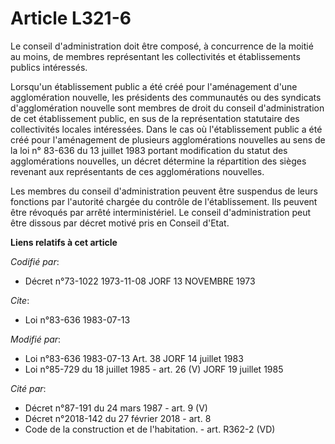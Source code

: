 # Article L321-6

Le conseil d'administration doit être composé, à concurrence de la moitié au moins, de membres représentant les collectivités
et établissements publics intéressés.

Lorsqu'un établissement public a été créé pour l'aménagement d'une agglomération nouvelle, les présidents des communautés ou
des syndicats d'agglomération nouvelle sont membres de droit du conseil d'administration de cet établissement public, en sus
de la représentation statutaire des collectivités locales intéressées. Dans le cas où l'établissement public a été créé pour
l'aménagement de plusieurs agglomérations nouvelles au sens de la loi n° 83-636 du 13 juillet 1983 portant modification du
statut des agglomérations nouvelles, un décret détermine la répartition des sièges revenant aux représentants de ces
agglomérations nouvelles.

Les membres du conseil d'administration peuvent être suspendus de leurs fonctions par l'autorité chargée du contrôle de
l'établissement. Ils peuvent être révoqués par arrêté interministériel. Le conseil d'administration peut être dissous par
décret motivé pris en Conseil d'Etat.

**Liens relatifs à cet article**

_Codifié par_:

  - Décret n°73-1022 1973-11-08 JORF 13 NOVEMBRE 1973

_Cite_:

  - Loi n°83-636 1983-07-13

_Modifié par_:

  - Loi n°83-636 1983-07-13 Art. 38 JORF 14 juillet 1983
  - Loi n°85-729 du 18 juillet 1985 - art. 26 (V) JORF 19 juillet 1985

_Cité par_:

  - Décret n°87-191 du 24 mars 1987 - art. 9 (V)
  - Décret n°2018-142 du 27 février 2018 - art. 8
  - Code de la construction et de l'habitation. - art. R362-2 (VD)

